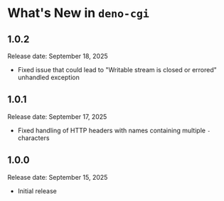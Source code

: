 # What's New in `deno-cgi`

## 1.0.2

Release date: September 18, 2025

- Fixed issue that could lead to "Writable stream is closed or errored"
  unhandled exception

## 1.0.1

Release date: September 17, 2025

- Fixed handling of HTTP headers with names containing multiple `-` characters

## 1.0.0

Release date: September 15, 2025

- Initial release
